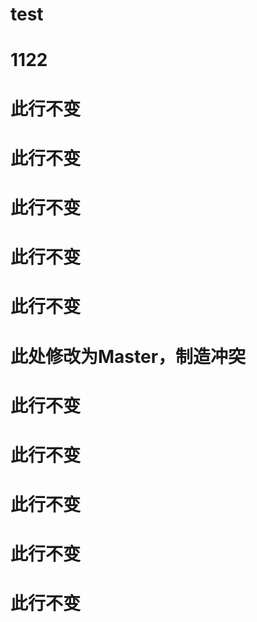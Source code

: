 # test

# 1122

# 此行不变

# 此行不变

# 此行不变

# 此行不变

# 此行不变

# 此处修改为Master，制造冲突

# 此行不变

# 此行不变

# 此行不变

# 此行不变

# 此行不变
